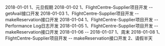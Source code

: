 2018-01-01
1、元旦假期
2018-01-02
1、FlightCentre-Supplier项目开发 -- getAvail接口开发
2018-01-03
1、FlightCentre-Supplier项目开发 -- makeReservation接口开发
2018-01-04
1、FlightCentre-Supplier项目开发 -- Performance Log日志开发
2018-01-05
1、FlightCentre-Supplier项目开发 -- makeReservation接口开发
2018-01-06 -- 2018-01-07
1、周末
2018-01-08
1、FlightCentre-Supplier项目开发 -- makeReservation接口开发
2、请假半天